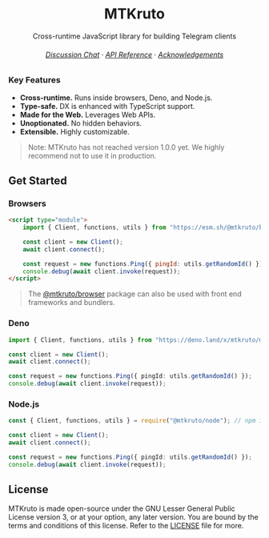 <div align="center">

# MTKruto

Cross-runtime JavaScript library for building Telegram clients

###### [Discussion Chat](https://t.me/MTKrutoChat) &middot; [API Reference](https://deno.land/x/mtkruto/mod.ts) &middot; [Acknowledgements](./ACKNOWLEDGEMENTS.md)

</div>

### Key Features

- **Cross-runtime.** Runs inside browsers, Deno, and Node.js.
- **Type-safe.** DX is enhanced with TypeScript support.
- **Made for the Web.** Leverages Web APIs.
- **Unoptionated.** No hidden behaviors.
- **Extensible.** Highly customizable.

> Note: MTKruto has not reached version 1.0.0 yet. We highly recommend not to use it in production.

## Get Started

### Browsers

```html
<script type="module">
    import { Client, functions, utils } from "https://esm.sh/@mtkruto/browser";

    const client = new Client();
    await client.connect();

    const request = new functions.Ping({ pingId: utils.getRandomId() });
    console.debug(await client.invoke(request));
</script>
```

> The [@mtkruto/browser](https://npm.im/@mtkruto/browser) package can also be used with front end frameworks and bundlers.

### Deno

```ts
import { Client, functions, utils } from "https://deno.land/x/mtkruto/mod.ts";

const client = new Client();
await client.connect();

const request = new functions.Ping({ pingId: utils.getRandomId() });
console.debug(await client.invoke(request));
```

### Node.js

```ts
const { Client, functions, utils } = require("@mtkruto/node"); // npm install @mtkruto/node

const client = new Client();
await client.connect();

const request = new functions.Ping({ pingId: utils.getRandomId() });
console.debug(await client.invoke(request));
```

## License

MTKruto is made open-source under the GNU Lesser General Public License version 3, or at your option, any later version. You are bound by the terms and conditions of this license. Refer to the [LICENSE](./LICENSE) file for more.
